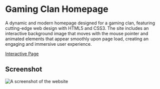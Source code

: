 # Gaming Clan Homepage

A dynamic and modern homepage designed for a gaming clan, featuring cutting-edge web design with HTML5 and CSS3. The site includes an interactive background image that moves with the mouse pointer and animated elements that appear smoothly upon page load, creating an engaging and immersive user experience.

 [Interactive Page](https://lischilpp.github.io/gaming-clan-homepage/)

## Screenshot
![A screenshot of the website](screenshots/screenshot.png)
